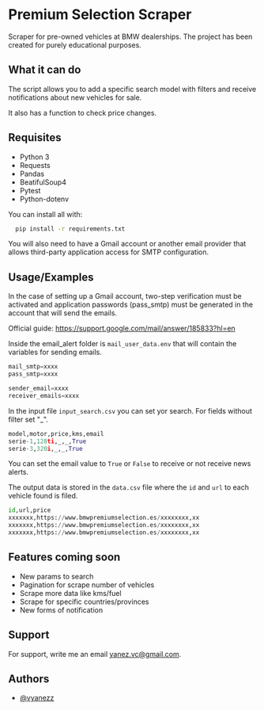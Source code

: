 
# Premium Selection Scraper

Scraper for pre-owned vehicles at BMW dealerships. The project has been created for purely educational purposes.

## What it can do

The script allows you to add a specific search model with filters and receive notifications about new vehicles for sale.

It also has a function to check price changes.

## Requisites

- Python 3
- Requests
- Pandas
- BeatifulSoup4
- Pytest
- Python-dotenv

You can install all with:
```bash
  pip install -r requirements.txt
```


You will also need to have a Gmail account or another email provider that allows third-party application access for SMTP configuration.



## Usage/Examples

In the case of setting up a Gmail account, two-step verification must be activated and application passwords (pass_smtp) must be generated in the account that will send the emails. 

Official guide: https://support.google.com/mail/answer/185833?hl=en

Inside the email_alert folder is ```mail_user_data.env``` that will contain the variables for sending emails.


```python
mail_smtp=xxxx
pass_smtp=xxxx

sender_email=xxxx
receiver_emails=xxxx
```


In the input file ```input_search.csv``` you can set yor search. For fields without filter set "_".

```python
model,motor,price,kms,email
serie-1,128ti,_,_,True
serie-3,320i,_,_,True

```

You can set the email value to ```True``` or ```False``` to receive or not receive news alerts.

The output data is stored in the ```data.csv``` file where the ```id``` and ```url``` to each vehicle found is filed.

```python
id,url,price
xxxxxxx,https://www.bmwpremiumselection.es/xxxxxxxx,xx
xxxxxxx,https://www.bmwpremiumselection.es/xxxxxxxx,xx
xxxxxxx,https://www.bmwpremiumselection.es/xxxxxxxx,xx

```





## Features coming soon

- New params to search
- Pagination for scrape number of vehicles
- Scrape more data like kms/fuel
- Scrape for specific countries/provinces
- New forms of notification






## Support

For support, write me an email yanez.vc@gmail.com.


## Authors

- [@vyanezz](https://github.com/vyanezz)

